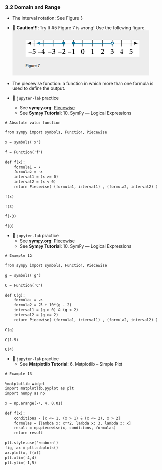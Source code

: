 ### 3.2 Domain and Range

- The interval notation: See Figure 3

- 🍈 **Caution!!!**: Try It \#5 Figure 7 is wrong! Use the following figure.
![Figure 7](./ch03-02-fig7.png "Figure 7")


- The piecewise function:  a function in which more than one formula is used to define the output.



- 🎯 `jupyter-lab` practice
    - See **sympy.org**: [Piecewise](https://docs.sympy.org/latest/modules/functions/elementary.html?highlight=piecewise#sympy.functions.elementary.piecewise.Piecewise)
    - See **Sympy Tutorial**: 10. SymPy ― Logical Expressions


```
# Absolute value function

from sympy import symbols, Function, Piecewise

x = symbols('x')

f = Function('f')

def f(x):
    formula1 = x
    formula2 = -x
    interval1 = (x >= 0)
    interval2 = (x < 0)
    return Piecewise( (formula1, interval1) , (formula2, interval2) )

f(x)

f(3)

f(-3)

f(0)
```


- 🎯 `jupyter-lab` practice
    - See **sympy.org**: [Piecewise](https://docs.sympy.org/latest/modules/functions/elementary.html?highlight=piecewise#sympy.functions.elementary.piecewise.Piecewise)
    - See **Sympy Tutorial**: 10. SymPy ― Logical Expressions


```
# Example 12

from sympy import symbols, Function, Piecewise

g = symbols('g')

C = Function('C')

def C(g):
    formula1 = 25
    formula2 = 25 + 10*(g - 2)
    interval1 = (g > 0) & (g < 2)
    interval2 = (g >= 2)
    return Piecewise( (formula1, interval1) , (formula2, interval2) )

C(g)

C(1.5)

C(4)
```




- 🎯 `jupyter-lab` practice
    - See **Matplotlib Tutorial**: 6. Matplotlib – Simple Plot


```
# Example 13

%matplotlib widget
import matplotlib.pyplot as plt
import numpy as np

x = np.arange(-4, 4, 0.01)

def f(x):
    conditions = [x <= 1, (x > 1) & (x <= 2), x > 2]
    formulas = [lambda x: x**2, lambda x: 3, lambda x: x]
    result = np.piecewise(x, conditions, formulas)
    return result

plt.style.use('seaborn')
fig, ax = plt.subplots()
ax.plot(x, f(x))
plt.xlim(-4,4)
plt.ylim(-1,5)
```